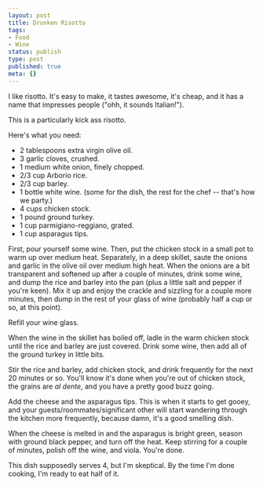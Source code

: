 ```yaml
---
layout: post
title: Drunken Risotto
tags:
- Food
- Wine
status: publish
type: post
published: true
meta: {}
---
```

I like risotto.  It's easy to make, it tastes awesome, it's cheap, and it has a name that impresses people ("ohh, it sounds Italian!").

This is a particularly kick ass risotto.

Here's what you need:
<ul>
	<li>2 tablespoons extra virgin olive oil.</li>
	<li>3 garlic cloves, crushed.</li>
	<li>1 medium white onion, finely chopped.</li>
	<li>2/3 cup Arborio rice.</li>
	<li>2/3 cup barley.</li>
	<li>1 bottle white wine.  (some for the dish, the rest for the chef -- that's how we party.)</li>
	<li>4 cups chicken stock.</li>
	<li>1 pound ground turkey.</li>
	<li>1 cup parmigiano-reggiano, grated.</li>
	<li>1 cup asparagus tips.</li>
</ul>
First, pour yourself some wine.  Then, put the chicken stock in a small pot to warm up over medium heat.  Separately, in a deep skillet, saute the onions and garlic in the olive oil over medium high heat.  When the onions are a bit transparent and softened up after a couple of minutes, drink some wine, and dump the rice and barley into the pan (plus a little salt and pepper if you're keen).  Mix it up and enjoy the crackle and sizzling for a couple more minutes, then dump in the rest of your glass of wine (probably half a cup or so, at this point).

Refill your wine glass.

When the wine in the skillet has boiled off, ladle in the warm chicken stock until the rice and barley are just covered. Drink some wine, then add all of the ground turkey in little bits.

Stir the rice and barley, add chicken stock, and drink frequently for the next 20 minutes or so.  You'll know it's done when you're out of chicken stock, the grains are <em>al dente</em>, and you have a pretty good buzz going.

Add the cheese and the asparagus tips.  This is when it starts to get gooey, and your guests/roommates/significant other will start wandering through the kitchen more frequently, because damn, it's a good smelling dish.

When the cheese is melted in and the asparagus is bright green, season with ground black pepper, and turn off the heat.  Keep stirring for a couple of minutes, polish off the wine, and viola.  You're done.

This dish supposedly serves 4, but I'm skeptical.  By the time I'm done cooking, I'm ready to eat half of it.
